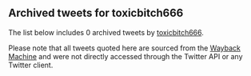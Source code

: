 ## Archived tweets for toxicbitch666

The list below includes 0 archived tweets by
[toxicbitch666](https://twitter.com/toxicbitch666).

Please note that all tweets quoted here are sourced from the
[Wayback Machine](https://web.archive.org) and were not directly accessed through the Twitter API or
any Twitter client.

